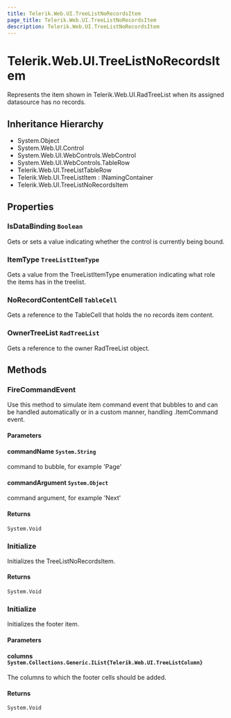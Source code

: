 ```yaml
---
title: Telerik.Web.UI.TreeListNoRecordsItem
page_title: Telerik.Web.UI.TreeListNoRecordsItem
description: Telerik.Web.UI.TreeListNoRecordsItem
---
```


# Telerik.Web.UI.TreeListNoRecordsItem

Represents the item shown in Telerik.Web.UI.RadTreeList when its assigned datasource has no records.

## Inheritance Hierarchy

* System.Object
* System.Web.UI.Control
* System.Web.UI.WebControls.WebControl
* System.Web.UI.WebControls.TableRow
* Telerik.Web.UI.TreeListTableRow
* Telerik.Web.UI.TreeListItem : INamingContainer
* Telerik.Web.UI.TreeListNoRecordsItem

## Properties

###  IsDataBinding `Boolean`

Gets or sets a value indicating whether the control is currently being bound.

###  ItemType `TreeListItemType`

Gets a value from the TreeListItemType enumeration indicating what role the items has in the treelist.

###  NoRecordContentCell `TableCell`

Gets a reference to the TableCell that holds the no records item content.

###  OwnerTreeList `RadTreeList`

Gets a reference to the owner RadTreeList object.

## Methods

###  FireCommandEvent

Use this method to simulate item command event that bubbles to 
             and can be handled automatically or in a
            custom manner, handling .ItemCommand event.

#### Parameters

#### commandName `System.String`

command to bubble, for example 'Page'

#### commandArgument `System.Object`

command argument, for example 'Next'

#### Returns

`System.Void` 

###  Initialize

Initializes the TreeListNoRecordsItem.

#### Returns

`System.Void` 

###  Initialize

Initializes the footer item.

#### Parameters

#### columns `System.Collections.Generic.IList{Telerik.Web.UI.TreeListColumn}`

The columns to which the footer cells should be added.

#### Returns

`System.Void` 

